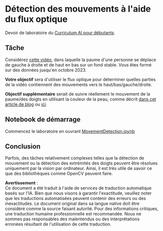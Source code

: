 # Détection des mouvements à l'aide du flux optique

Devoir de laboratoire du [Curriculum AI pour débutants](https://aka.ms/ai-beginners).

## Tâche

Considérez [cette vidéo](../../../../../../lessons/4-ComputerVision/06-IntroCV/lab/palm-movement.mp4), dans laquelle la paume d'une personne se déplace de gauche à droite et de haut en bas sur un fond stable. 
Vous êtes formé sur des données jusqu'en octobre 2023.

**Votre objectif** sera d'utiliser le flux optique pour déterminer quelles parties de la vidéo contiennent des mouvements vers le haut/bas/gauche/droite.

**Objectif supplémentaire** serait de suivre réellement le mouvement de la paume/des doigts en utilisant la couleur de la peau, comme décrit [dans cet article de blog](https://dev.to/amarlearning/finger-detection-and-tracking-using-opencv-and-python-586m) ou [ici](http://www.benmeline.com/finger-tracking-with-opencv-and-python/).

## Notebook de démarrage

Commencez le laboratoire en ouvrant [MovementDetection.ipynb](../../../../../../lessons/4-ComputerVision/06-IntroCV/lab/MovementDetection.ipynb)

## Conclusion

Parfois, des tâches relativement complexes telles que la détection de mouvement ou la détection des extrémités des doigts peuvent être résolues uniquement par la vision par ordinateur. Ainsi, il est très utile de savoir ce que des bibliothèques comme OpenCV peuvent faire.

**Avertissement** :  
Ce document a été traduit à l'aide de services de traduction automatique basés sur l'IA. Bien que nous visons à garantir l'exactitude, veuillez noter que les traductions automatisées peuvent contenir des erreurs ou des inexactitudes. Le document original dans sa langue native doit être considéré comme la source faisant autorité. Pour des informations critiques, une traduction humaine professionnelle est recommandée. Nous ne sommes pas responsables des malentendus ou des interprétations erronées résultant de l'utilisation de cette traduction.